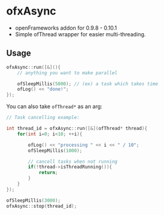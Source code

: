 # ofxAsync

- openFrameworks addon for 0.9.8 - 0.10.1
- Simple ofThread wrapper for easier multi-threading.


## Usage

```cpp
ofxAsync::run([&](){
    // anything you want to make parallel

    ofSleepMillis(5000); // (ex) a task which takes time 
    ofLog() << "done!";
});
```

You can also take `ofThread*` as an arg:

```cpp
// Task cancelling example:

int thread_id = ofxAsync::run([&](ofThread* thread){
    for(int i=0; i<10; ++i){

        ofLog() << "processing " << i << " / 10";
        ofSleepMillis(1000);

        // cancell tasks when not running
        if(!thread->isThreadRunning()){
            return;
        }
    }
});

ofSleepMillis(3000);
ofxAsync::stop(thread_id);
```
